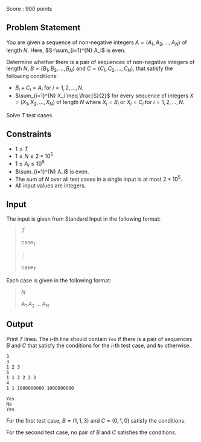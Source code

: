 Score : $900$ points

## Problem Statement

You are given a sequence of non-negative integers $A=(A_1,A_2,\dots,A_N)$ of length $N$. Here, $S=\sum_{i=1}^{N} A_i$ is even.

Determine whether there is a pair of sequences of non-negative integers of length $N$, $B=(B_1,B_2,\dots,B_N)$ and $C=(C_1,C_2,\dots,C_N)$, that satisfy the following conditions:

- $B_i+C_i=A_i$ for $i=1,2,\dots,N$.
- $\sum_{i=1}^{N} X_i \neq \frac{S}{2}$ for every sequence of integers $X=(X_1,X_2,\dots,X_N)$ of length $N$ where $X_i=B_i$ or $X_i=C_i$ for $i=1,2,\dots,N$.

Solve $T$ test cases.

## Constraints

- $1 \leq T$
- $1 \leq N \leq 2 \times 10^5$
- $1 \leq A_i \leq 10^9$
- $\sum_{i=1}^{N} A_i$ is even.
- The sum of $N$ over all test cases in a single input is at most $2 \times 10^5$.
- All input values are integers.

## Input

The input is given from Standard Input in the following format:

> $T$
> 
> $\mathrm{case}_1$
> 
> $\vdots$
> 
> $\mathrm{case}_T$

Each case is given in the following format:

> $N$
> 
> $A_1$ $A_2$ $\dots$ $A_N$

## Output

Print $T$ lines. The $i$-th line should contain `Yes` if there is a pair of sequences $B$ and $C$ that satisfy the conditions for the $i$-th test case, and `No` otherwise.

```input1
3
3
1 2 3
6
1 1 2 2 3 3
4
1 1 1000000000 1000000000
```

```output1
Yes
No
Yes
```

For the first test case, $B=(1,1,3)$ and $C=(0,1,0)$ satisfy the conditions.

For the second test case, no pair of $B$ and $C$ satisfies the conditions.